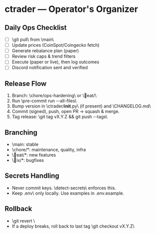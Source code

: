﻿# ctrader — Operator's Organizer

## Daily Ops Checklist
- [ ] \git pull\ from \main\
- [ ] Update prices (CoinSpot/Coingecko fetch)
- [ ] Generate rebalance plan (paper)
- [ ] Review risk caps & trend filters
- [ ] Execute (paper or live), then log outcomes
- [ ] Discord notification sent and verified

## Release Flow
1. Branch: \chore/ops-hardening\ or \eat/<name>\
2. Run \pre-commit run --all-files\
3. Bump version in \ctrader/__init__.py\ (if present) and \CHANGELOG.md\
4. Commit (signed), push, open PR → squash & merge.
5. Tag release: \git tag vX.Y.Z && git push --tags\

## Branching
- \main\: stable
- \chore/*\: maintenance, quality, infra
- \eat/*\: new features
- \ix/*\: bugfixes

## Secrets Handling
- Never commit keys. \detect-secrets\ enforces this.
- Keep \.env\ only locally. Use examples in \.env.example\.

## Rollback
- \git revert <SHA>\
- If a deploy breaks, roll back to last tag \git checkout vX.Y.Z\
